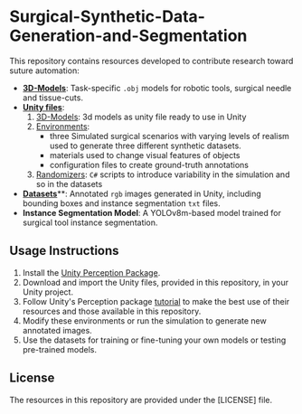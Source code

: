 # Surgical-Synthetic-Data-Generation-and-Segmentation

This repository contains resources developed to contribute research toward suture automation:

- [**3D-Models**](https://github.com/PietroLeoncini/Surgical-Synthetic-Data-Generation-and-Segmentation/tree/main/3D-Models): Task-specific `.obj` models for robotic tools, surgical needle and tissue-cuts.
- [**Unity files**](https://github.com/PietroLeoncini/Surgical-Synthetic-Data-Generation-and-Segmentation/tree/main/Unity):
    1. [3D-Models](https://github.com/PietroLeoncini/Surgical-Synthetic-Data-Generation-and-Segmentation/tree/main/Unity/3D-Models): 3d models as unity file ready to use in Unity
    2. [Environments](https://github.com/PietroLeoncini/Surgical-Synthetic-Data-Generation-and-Segmentation/tree/main/Unity/Environments): 
        - three Simulated surgical scenarios with varying levels of realism used to generate three different synthetic datasets.
        - materials used to change visual features of objects
        - configuration files to create ground-truth annotations
    3. [Randomizers](https://github.com/PietroLeoncini/Surgical-Synthetic-Data-Generation-and-Segmentation/tree/main/Unity/Randomizers): `C#` scripts to introduce variability in the simulation and so in the datasets
- [**Datasets**](https://github.com/PietroLeoncini/Surgical-Synthetic-Data-Generation-and-Segmentation/tree/main/Datasets)**: Annotated `rgb` images generated in Unity, including bounding boxes and instance segmentation `txt` files.
- **Instance Segmentation Model**: A YOLOv8m-based model trained for surgical tool instance segmentation.

## Usage Instructions

1. Install the [Unity Perception Package](https://docs.unity3d.com/Packages/com.unity.perception@1.0/manual/index.html).
2. Download and import the Unity files, provided in this repository, in your Unity project.
3. Follow Unity's Perception package [tutorial](https://github.com/Unity-Technologies/com.unity.perception) to make the best use of their resources and those available in this repository.
4. Modify these environments or run the simulation to generate new annotated images.
5. Use the datasets for training or fine-tuning your own models or testing pre-trained models.


## License

The resources in this repository are provided under the [LICENSE] file.
